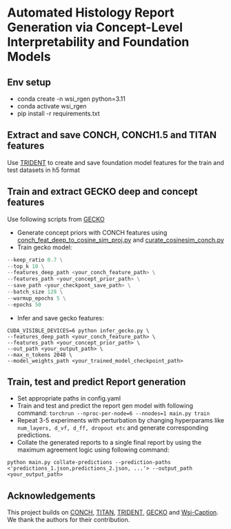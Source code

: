 
<h1>
Automated Histology Report Generation via Concept-Level Interpretability and Foundation Models
</h1>

## Env setup
- conda create -n wsi_rgen python=3.11
- conda activate wsi_rgen
- pip install -r requirements.txt

## Extract and save CONCH, CONCH1.5 and TITAN features
Use [TRIDENT](https://github.com/mahmoodlab/TRIDENT) to create and save foundation model features for the train and test datasets in h5 format

## Train and extract GECKO deep and concept features
Use following scripts from [GECKO](https://github.com/surykntsingh/GECKO)
- Generate concept priors with CONCH features using [conch_feat_deep_to_cosine_sim_proj.py](https://github.com/surykntsingh/GECKO/blob/main/conch_feat_deep_to_cosine_sim_proj.py) and [curate_cosinesim_conch.py](https://github.com/surykntsingh/GECKO/blob/main/curate_cosinesim_conch.py)
- Train gecko model:
```  python train_gecko.py \
--keep_ratio 0.7 \
--top_k 10 \
--features_deep_path <your_conch_feature_path> \
--features_path <your_concept_prior_path> \
--save_path <your_checkpont_save_path> \
--batch_size 128 \
--warmup_epochs 5 \
--epochs 50
```
- Infer and save gecko features:
```
CUDA_VISIBLE_DEVICES=6 python infer_gecko.py \
--features_deep_path <your_conch_feature_path> \
--features_path <your_concept_prior_path> \
--out_path <your_output_path> \
--max_n_tokens 2048 \
--model_weights_path <your_trained_model_checkpoint_path>
```
## Train, test and predict Report generation
- Set appropriate paths in config.yaml
- Train and test and predict the report gen model with following command: 
```torchrun --nproc-per-node=6 --nnodes=1 main.py train```
- Repeat 3-5 experiments with perturbation by changing hyperparams like `num_layers, d_vf, d_ff, dropout etc` and generate corresponding predictions.
- Collate the generated reports to a single final report by using the maximum agreement logic using following command:
```
python main.py collate-predictions --prediction-paths <'predictions_1.json,predictions_2.json, ...'> --output_path <your_output_path>
```

## Acknowledgements
This project builds on  [CONCH](https://github.com/mahmoodlab/CONCH), [TITAN](https://github.com/mahmoodlab/TITAN), [TRIDENT](https://github.com/mahmoodlab/TRIDENT), [GECKO](https://github.com/bmi-imaginelab/GECKO) and [Wsi-Caption](https://github.com/cpystan/Wsi-Caption). We thank the authors for their contribution.
